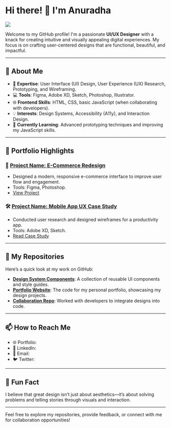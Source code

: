 # Hi there! 👋 I'm Anuradha

![](https://media.licdn.com/dms/image/v2/D4E16AQHYuAgG2-6Thg/profile-displaybackgroundimage-shrink_350_1400/profile-displaybackgroundimage-shrink_350_1400/0/1729144965892?e=1738195200&v=beta&t=s8vKVGLiyYcV7J5u97gQtYJNed_pSVeD3iJyaJrQ_18)

Welcome to my GitHub profile! I'm a passionate **UI/UX Designer** with a knack for creating intuitive and visually appealing digital experiences. My focus is on crafting user-centered designs that are functional, beautiful, and impactful.

---

## 🚀 About Me
- 🎨 **Expertise**: User Interface (UI) Design, User Experience (UX) Research, Prototyping, and Wireframing.
- 💻 **Tools**: Figma, Adobe XD, Sketch, Photoshop, Illustrator.
- 🌐 **Frontend Skills**: HTML, CSS, basic JavaScript (when collaborating with developers).
- 💡 **Interests**: Design Systems, Accessibility (A11y), and Interaction Design.
- 🌱 **Currently Learning**: Advanced prototyping techniques and improving my JavaScript skills.

---

## 🌟 Portfolio Highlights
### 🎯 [Project Name: E-Commerce Redesign](#)
- Designed a modern, responsive e-commerce interface to improve user flow and engagement.
- Tools: Figma, Photoshop.
- [View Project](#)

### 🛠️ [Project Name: Mobile App UX Case Study](#)
- Conducted user research and designed wireframes for a productivity app.
- Tools: Adobe XD, Sketch.
- [Read Case Study](#)

---

## 📂 My Repositories
Here’s a quick look at my work on GitHub:
- **[Design System Components](#)**: A collection of reusable UI components and style guides.
- **[Portfolio Website](#)**: The code for my personal portfolio, showcasing my design projects.
- **[Collaboration Repo](#)**: Worked with developers to integrate designs into code.

---

## 📫 How to Reach Me
- 🌐 Portfolio: 
- 💼 LinkedIn: 
- 📧 Email: 
- 🐦 Twitter: 

---

## 🎉 Fun Fact
I believe that great design isn’t just about aesthetics—it’s about solving problems and telling stories through visuals and interaction.

---

Feel free to explore my repositories, provide feedback, or connect with me for collaboration opportunities!
